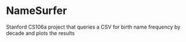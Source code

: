 # NameSurfer
Stanford CS106a project that queries a CSV for birth name frequency by decade and plots the results
